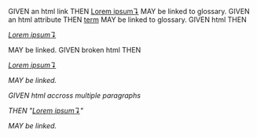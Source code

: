 GIVEN an html link THEN <a href="../glossary.md" title="">[Lorem ipsum↴][1]</a> MAY be linked to glossary.
GIVEN an html attribute THEN <a href="dolor">term</a> MAY be linked to glossary.
GIVEN html THEN <p><em>[Lorem ipsum↴][1]</em></p> MAY be linked.
GIVEN broken html THEN <p><em>[Lorem ipsum↴][1]</p> MAY be linked.

<!-- Begin Scenario-->

GIVEN html accross multiple paragraphs<p>

THEN "[Lorem ipsum↴][1]"

</p>MAY be linked.
<!-- End Scenario-->

[1]: glossary.md#lorem-ipsum "Lorem ipsum is the worlds most famous, most beloved piece of nonsense."
